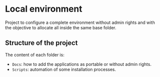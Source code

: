 # Local environment

Project to configure a complete environment without admin rights and with the objective to allocate all inside the same base folder.

## Structure of the project

The content of each folder is:

- `Docs`: how to add the applications as portable or without admin rights.
- `Scripts`: automation of some installation processes.
